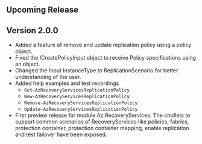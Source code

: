 <!--
    Please leave this section at the top of the change log.

    Changes for the upcoming release should go under the section titled "Upcoming Release", and should adhere to the following format:

    ## Upcoming Release
    * Overview of change #1
        - Additional information about change #1
    * Overview of change #2
        - Additional information about change #2
        - Additional information about change #2
    * Overview of change #3
    * Overview of change #4
        - Additional information about change #4

    ## YYYY.MM.DD - Version X.Y.Z (Previous Release)
    * Overview of change #1
        - Additional information about change #1
-->
## Upcoming Release

## Version 2.0.0
* Added a feature of remove and update replication policy using a policy object.
* Fixed the ICreatePolicyInput object to receive Policy specifications using an object.
* Changed the Input InstanceType to ReplicationScenario for better understanding of the user.
* Added help examples and test recordings
  * `Get-AzRecoveryServicesReplicationPolicy`
  * `New-AzRecoveryServicesReplicationPolicy`
  * `Remove-AzRecoveryServicesReplicationPolicy`
  * `Update-AzRecoveryServicesReplicationPolicy`
* First preview release for module Az.RecoveryServices. The cmdlets to support common scenarios of RecoveryServices like policies, fabrics, protection container, protection container mapping, enable replication and test failover have been exposed.